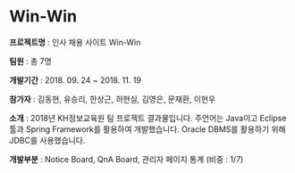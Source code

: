 # Win-Win


<strong>프로젝트명</strong> : 인사 채용 사이트 Win-Win

<strong>팀원</strong> : 총 7명

<strong>개발기간</strong> : 2018. 09. 24 ~ 2018. 11. 19

<strong>참가자</strong> : 김동현, 유승리, 한상근, 허현실, 김영은, 문재환, 이현우

<strong>소개</strong> : 2018년 KH정보교육원 팀 프로젝트 결과물입니다.
주언어는 Java이고 Eclipse툴과 Spring Framework를 활용하여 개발했습니다.
Oracle DBMS를 활용하기 위해 JDBC를 사용했습니다.

<strong>개발부분</strong> : Notice Board, QnA Board, 관리자 페이지 통계 (비중 : 1/7)




